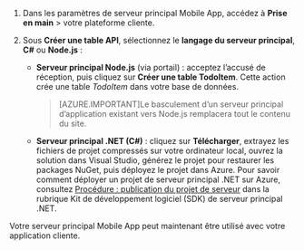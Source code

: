 
1. Dans les paramètres de serveur principal Mobile App, accédez à **Prise en main** > votre plateforme cliente. 

2. Sous **Créer une table API**, sélectionnez le **langage du serveur principal**, **C#** ou **Node.js** :

	+ **Serveur principal Node.js** (via portail) : acceptez l’accusé de réception, puis cliquez sur **Créer une table TodoItem**. Cette action crée une table *TodoItem* dans votre base de données.
	 
		>[AZURE.IMPORTANT]Le basculement d’un serveur principal d’application existant vers Node.js remplacera tout le contenu du site.

	+ **Serveur principal .NET (C#)** : cliquez sur **Télécharger**, extrayez les fichiers de projet compressés sur votre ordinateur local, ouvrez la solution dans Visual Studio, générez le projet pour restaurer les packages NuGet, puis déployez le projet dans Azure. Pour savoir comment déployer un projet de serveur principal .NET sur Azure, consultez [Procédure : publication du projet de serveur](app-service-mobile-dotnet-backend-how-to-use-server-sdk.md#publish-server-project) dans la rubrique Kit de développement logiciel (SDK) de serveur principal .NET.
	 
Votre serveur principal Mobile App peut maintenant être utilisé avec votre application cliente.

<!---HONumber=AcomDC_1223_2015-->